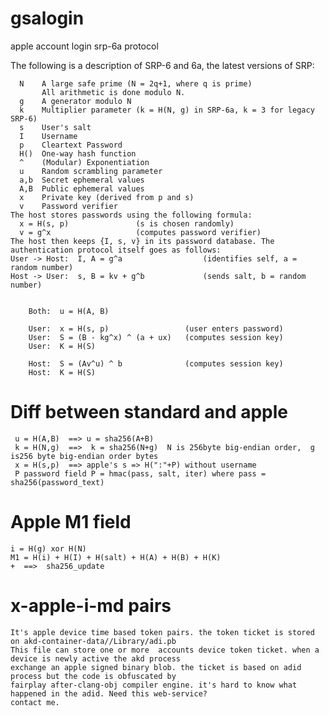 # gsalogin
  apple account login srp-6a protocol

The following is a description of SRP-6 and 6a, the latest versions of SRP:

	  N    A large safe prime (N = 2q+1, where q is prime)
	       All arithmetic is done modulo N.
	  g    A generator modulo N
	  k    Multiplier parameter (k = H(N, g) in SRP-6a, k = 3 for legacy SRP-6)
	  s    User's salt
	  I    Username
	  p    Cleartext Password
	  H()  One-way hash function
	  ^    (Modular) Exponentiation
	  u    Random scrambling parameter
	  a,b  Secret ephemeral values
	  A,B  Public ephemeral values
	  x    Private key (derived from p and s)
	  v    Password verifier
	The host stores passwords using the following formula:
	  x = H(s, p)               (s is chosen randomly)
	  v = g^x                   (computes password verifier)
	The host then keeps {I, s, v} in its password database. The authentication protocol itself goes as follows:
	User -> Host:  I, A = g^a                  (identifies self, a = random number)
	Host -> User:  s, B = kv + g^b             (sends salt, b = random number)


        Both:  u = H(A, B)

        User:  x = H(s, p)                 (user enters password)
        User:  S = (B - kg^x) ^ (a + ux)   (computes session key)
        User:  K = H(S)

        Host:  S = (Av^u) ^ b              (computes session key)
        Host:  K = H(S)
# Diff between standard and apple
	 u = H(A,B)  ==> u = sha256(A+B) 
	 k = H(N,g)  ==>  k = sha256(N+g)  N is 256byte big-endian order,  g is256 byte big-endian order bytes
	 x = H(s,p)  ==> apple's s => H(":"+P) without username
	 P password field P = hmac(pass, salt, iter) where pass = sha256(password_text)
# Apple M1 field 
	i = H(g) xor H(N)
	M1 = H(i) + H(I) + H(salt) + H(A) + H(B) + H(K) 
	+  ==>  sha256_update
 # x-apple-i-md pairs
 	It's apple device time based token pairs. the token ticket is stored on akd-container-data//Library/adi.pb 
  	This file can store one or more  accounts device token ticket. when a device is newly active the akd process
   	exchange an apple signed binary blob. the ticket is based on adid process but the code is obfuscated by 
	fairplay after-clang-obj compiler engine. it's hard to know what happened in the adid. Need this web-service?
	contact me. 
